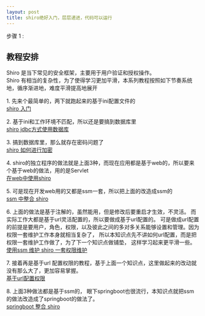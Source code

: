 ```yaml
---
layout: post
title: shiro绝好入门，层层递进，代码可以运行
---
```


步骤 1 :

## 教程安排

<!-- projectRight --><!-- 如果可以下载，那么就需要把desc设置为不空，以便于显示 -->

Shiro 是当下常见的安全框架，主要用于用户验证和授权操作。  
Shiro 有相当的复杂性，为了使得学习更加平滑，本系列教程按照如下节奏系统地，循序渐进地，难度平滑提高地展开  
  
1\. 先来个最简单的，两下就跑起来的基于ini配置文件的  
[shiro 入门](/k/shiro/shiro-tutorial/1720.html)  
  
2\. 基于ini和工作环境不匹配，所以还是要搞到数据库里  
[shiro jdbc方式使用数据库](/k/shiro/shiro-database/1721.html)  
  
3\. 搞到数据库里，那么就存在密码问题了  
[shiro 如何进行加密](/k/shiro/shiro-encryption/1726.html)  
  
4\. shiro的独立程序的做法就是上面3种，而现在应用都是基于web的，所以要来个基于web的做法，用的是Servlet  
[在web中使用shiro](/k/shiro/shiro-web/1722.html)  
  
5\. 可是现在开发web用的又都是ssm一套，所以把上面的改造成ssm的  
[ssm 中整合 shiro](/k/shiro/shiro-ssm/1727.html)  
  
6\. 上面的做法是基于注解的，虽然能用，但是修改后要重启才生效，不灵活。 而实际工作大都是基于url灵活配置的，所以要做成基于url配置的。 可是做成url配置的前提是要用户，角色，权限，以及彼此之间的多对多关系能够设置和管理。因为权限一套维护工作本身就相当复杂了， 所以本知识点先不讲如何url配置，而是把权限一套维护工作做了，为了下一个知识点做铺垫， 这样学习起来更平滑一些。  
[使用ssm 维护 shiro 一套权限维护](/k/shiro/shiro-config/1724.html)  
  
7\. 接着再是基于url 配置权限的教程，基于上面一个知识点，这里做起来的改动就没有那么大了，更加容易掌握。  
[基于url配置权限](/k/shiro/shiro-url/1729.html)  
  
8\. 上面3种做法都是基于ssm的， 眼下springboot也很流行，本知识点就把ssm的做法改造成了springboot的做法了。  
[springboot 整合 shiro](/k/shiro/shiro-springboot/1728.html)
